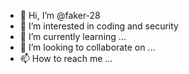 - 👋 Hi, I’m @faker-28
- 👀 I’m interested in coding and security  
- 🌱 I’m currently learning ...
- 💞️ I’m looking to collaborate on ...
- 📫 How to reach me ...

<!---
faker-28/faker-28 is a ✨ special ✨ repository because its `README.md` (this file) appears on your GitHub profile.
You can click the Preview link to take a look at your changes.
--->
